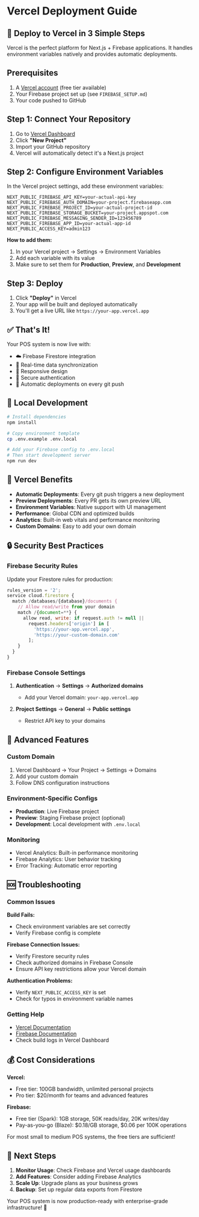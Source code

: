 # Vercel Deployment Guide

## 🚀 Deploy to Vercel in 3 Simple Steps

Vercel is the perfect platform for Next.js + Firebase applications. It handles environment variables natively and provides automatic deployments.

## Prerequisites

1. A [Vercel account](https://vercel.com) (free tier available)
2. Your Firebase project set up (see `FIREBASE_SETUP.md`)
3. Your code pushed to GitHub

## Step 1: Connect Your Repository

1. Go to [Vercel Dashboard](https://vercel.com/dashboard)
2. Click **"New Project"**
3. Import your GitHub repository
4. Vercel will automatically detect it's a Next.js project

## Step 2: Configure Environment Variables

In the Vercel project settings, add these environment variables:

```
NEXT_PUBLIC_FIREBASE_API_KEY=your-actual-api-key
NEXT_PUBLIC_FIREBASE_AUTH_DOMAIN=your-project.firebaseapp.com
NEXT_PUBLIC_FIREBASE_PROJECT_ID=your-actual-project-id
NEXT_PUBLIC_FIREBASE_STORAGE_BUCKET=your-project.appspot.com
NEXT_PUBLIC_FIREBASE_MESSAGING_SENDER_ID=123456789
NEXT_PUBLIC_FIREBASE_APP_ID=your-actual-app-id
NEXT_PUBLIC_ACCESS_KEY=admin123
```

**How to add them:**
1. In your Vercel project → Settings → Environment Variables
2. Add each variable with its value
3. Make sure to set them for **Production**, **Preview**, and **Development**

## Step 3: Deploy

1. Click **"Deploy"** in Vercel
2. Your app will be built and deployed automatically
3. You'll get a live URL like `https://your-app.vercel.app`

## ✅ That's It!

Your POS system is now live with:
- ☁️ Firebase Firestore integration
- 🔄 Real-time data synchronization
- 📱 Responsive design
- 🔐 Secure authentication
- 🚀 Automatic deployments on every git push

## 🔧 Local Development

```bash
# Install dependencies
npm install

# Copy environment template
cp .env.example .env.local

# Add your Firebase config to .env.local
# Then start development server
npm run dev
```

## 🌟 Vercel Benefits

- **Automatic Deployments**: Every git push triggers a new deployment
- **Preview Deployments**: Every PR gets its own preview URL
- **Environment Variables**: Native support with UI management
- **Performance**: Global CDN and optimized builds
- **Analytics**: Built-in web vitals and performance monitoring
- **Custom Domains**: Easy to add your own domain

## 🔒 Security Best Practices

### Firebase Security Rules

Update your Firestore rules for production:

```javascript
rules_version = '2';
service cloud.firestore {
  match /databases/{database}/documents {
    // Allow read/write from your domain
    match /{document=**} {
      allow read, write: if request.auth != null ||
        request.headers['origin'] in [
          'https://your-app.vercel.app',
          'https://your-custom-domain.com'
        ];
    }
  }
}
```

### Firebase Console Settings

1. **Authentication** → **Settings** → **Authorized domains**
   - Add your Vercel domain: `your-app.vercel.app`

2. **Project Settings** → **General** → **Public settings**
   - Restrict API key to your domains

## 🚀 Advanced Features

### Custom Domain
1. Vercel Dashboard → Your Project → Settings → Domains
2. Add your custom domain
3. Follow DNS configuration instructions

### Environment-Specific Configs
- **Production**: Live Firebase project
- **Preview**: Staging Firebase project (optional)
- **Development**: Local development with `.env.local`

### Monitoring
- Vercel Analytics: Built-in performance monitoring
- Firebase Analytics: User behavior tracking
- Error Tracking: Automatic error reporting

## 🆘 Troubleshooting

### Common Issues

**Build Fails:**
- Check environment variables are set correctly
- Verify Firebase config is complete

**Firebase Connection Issues:**
- Verify Firestore security rules
- Check authorized domains in Firebase Console
- Ensure API key restrictions allow your Vercel domain

**Authentication Problems:**
- Verify `NEXT_PUBLIC_ACCESS_KEY` is set
- Check for typos in environment variable names

### Getting Help

- [Vercel Documentation](https://vercel.com/docs)
- [Firebase Documentation](https://firebase.google.com/docs)
- Check build logs in Vercel Dashboard

## 💰 Cost Considerations

**Vercel:**
- Free tier: 100GB bandwidth, unlimited personal projects
- Pro tier: $20/month for teams and advanced features

**Firebase:**
- Free tier (Spark): 1GB storage, 50K reads/day, 20K writes/day
- Pay-as-you-go (Blaze): $0.18/GB storage, $0.06 per 100K operations

For most small to medium POS systems, the free tiers are sufficient!

## 🎯 Next Steps

1. **Monitor Usage**: Check Firebase and Vercel usage dashboards
2. **Add Features**: Consider adding Firebase Analytics
3. **Scale Up**: Upgrade plans as your business grows
4. **Backup**: Set up regular data exports from Firestore

Your POS system is now production-ready with enterprise-grade infrastructure! 🎉
